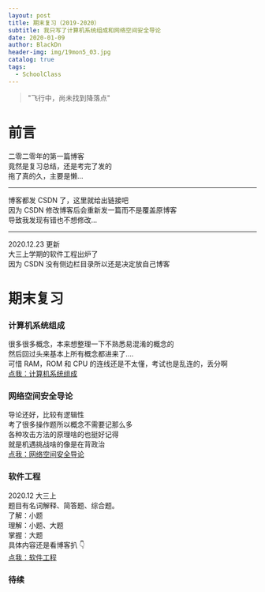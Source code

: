 ```yaml
---
layout: post
title: 期末复习（2019-2020）
subtitle: 我只写了计算机系统组成和网络空间安全导论
date: 2020-01-09
author: BlackDn
header-img: img/19mon5_03.jpg
catalog: true
tags:
  - SchoolClass
---
```


> "飞行中，尚未找到降落点"

# 前言

二零二零年的第一篇博客  
竟然是复习总结，还是考完了发的  
拖了真的久，主要是懒...

---

博客都发 CSDN 了，这里就给出链接吧  
因为 CSDN 修改博客后会重新发一篇而不是覆盖原博客  
导致我发现有错也不想修改...

---

2020.12.23 更新  
大三上学期的软件工程出炉了  
因为 CSDN 没有侧边栏目录所以还是决定放自己博客

# 期末复习

### 计算机系统组成

很多很多概念，本来想整理一下不熟悉易混淆的概念的  
然后回过头来基本上所有概念都进来了....  
可惜 RAM，ROM 和 CPU 的连线还是不太懂，考试也是乱连的，丢分啊  
[点我：计算机系统组成](https://blog.csdn.net/weixin_43314579/article/details/103653007)

### 网络空间安全导论

导论还好，比较有逻辑性  
考了很多操作题所以概念不需要记那么多  
各种攻击方法的原理啥的也挺好记得  
就是机遇挑战啥的像是在背政治  
[点我：网络空间安全导论](https://blog.csdn.net/weixin_43314579/article/details/103902416)

### 软件工程

2020.12 大三上  
题目有名词解释、简答题、综合题。  
了解：小题  
理解：小题、大题  
掌握：大题  
具体内容还是看博客扒 👇  
[点我：软件工程](https://blackdn.github.io/2020/12/23/Software-Engineering-2020)

### 待续
